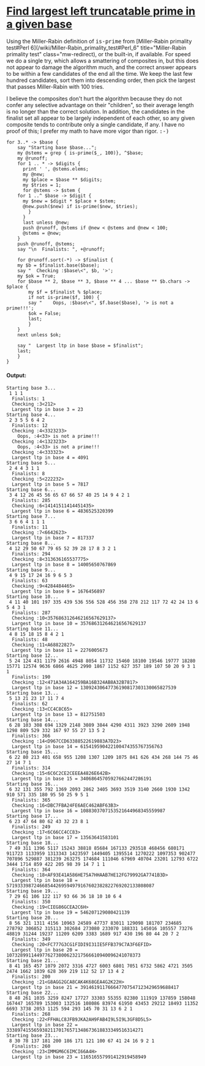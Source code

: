 [1]: http://rosettacode.org/wiki/Find_largest_left_truncatable_prime_in_a_given_base

# [Find largest left truncatable prime in a given base][1]

Using the Miller-Rabin definition of <tt>is-prime</tt> from [Miller-Rabin primality test#Perl 6](/wiki/Miller-Rabin\_primality\_test#Perl\_6" title="Miller-Rabin primality test" class="mw-redirect), or the built-in, if available. For speed we do a single try, which allows a smattering of composites in, but this does not appear to damage the algorithm much, and the correct answer appears to be within a few candidates of the end all the time. We keep the last few hundred candidates, sort them into descending order, then pick the largest that passes Miller-Rabin with 100 tries.



I believe the composites don't hurt the algorithm because they do not confer any selective advantage on their "children", so their average length is no longer than the correct solution. In addition, the candidates in the finalist set all appear to be largely independent of each other, so any given composite tends to contribute only a single candidate, if any. I have no proof of this; I prefer my math to have more vigor than rigor. <tt>:-)</tt>

```perl6
for 3..* -> $base {
    say "Starting base $base...";
    my @stems = grep { is-prime($_, 100)}, ^$base;
    my @runoff;
    for 1 .. * -> $digits {
      print ' ', @stems.elems;
      my @new;
      my $place = $base ** $digits;
      my $tries = 1;
      for @stems -> $stem {
	for 1 ..^ $base -> $digit {
	  my $new = $digit * $place + $stem;
	  @new.push($new) if is-prime($new, $tries);
        }
      }
      last unless @new;
      push @runoff, @stems if @new < @stems and @new < 100;
      @stems = @new;
    }
    push @runoff, @stems;
    say "\n  Finalists: ", +@runoff;
 
    for @runoff.sort(-*) -> $finalist {
	my $b = $finalist.base($base);
	say "  Checking :$base\<", $b, '>';
	my $ok = True;
	for $base ** 2, $base ** 3, $base ** 4 ... $base ** $b.chars -> $place {
	    my $f = $finalist % $place;
	    if not is-prime($f, 100) {
		say "    Oops, :$base\<", $f.base($base), '> is not a prime!!!';
		$ok = False;
		last;
	    }
	}
	next unless $ok;
 
	say "  Largest ltp in base $base = $finalist";
	last;
    }
}
```

#### Output:
```
Starting base 3...
 1 1 1
  Finalists: 1
  Checking :3<212>
  Largest ltp in base 3 = 23
Starting base 4...
 2 3 5 5 6 4 2
  Finalists: 12
  Checking :4<3323233>
    Oops, :4<33> is not a prime!!!
  Checking :4<1323233>
    Oops, :4<33> is not a prime!!!
  Checking :4<333323>
  Largest ltp in base 4 = 4091
Starting base 5...
 2 4 4 3 1 1
  Finalists: 8
  Checking :5<222232>
  Largest ltp in base 5 = 7817
Starting base 6...
 3 4 12 26 45 56 65 67 66 57 40 25 14 9 4 2 1
  Finalists: 285
  Checking :6<14141511414451435>
  Largest ltp in base 6 = 4836525320399
Starting base 7...
 3 6 6 4 1 1 1
  Finalists: 11
  Checking :7<6642623>
  Largest ltp in base 7 = 817337
Starting base 8...
 4 12 29 50 67 79 65 52 39 28 17 8 3 2 1
  Finalists: 294
  Checking :8<313636165537775>
  Largest ltp in base 8 = 14005650767869
Starting base 9...
 4 9 15 17 24 16 9 6 5 3
  Finalists: 63
  Checking :9<4284484465>
  Largest ltp in base 9 = 1676456897
Starting base 10...
 4 11 40 101 197 335 439 536 556 528 456 358 278 212 117 72 42 24 13 6 5 4 3 1
  Finalists: 287
  Checking :10<357686312646216567629137>
  Largest ltp in base 10 = 357686312646216567629137
Starting base 11...
 4 8 15 18 15 8 4 2 1
  Finalists: 48
  Checking :11<A68822827>
  Largest ltp in base 11 = 2276005673
Starting base 12...
 5 24 124 431 1179 2616 4948 8054 11732 15460 18100 19546 19777 18280 15771 12574 9636 6866 4625 2990 1867 1152 627 357 189 107 50 20 9 3 1 1
  Finalists: 190
  Checking :12<471A34A164259BA16B324AB8A32B7817>
  Largest ltp in base 12 = 13092430647736190817303130065827539
Starting base 13...
 5 13 21 23 17 11 7 4
  Finalists: 62
  Checking :13<CC4C8C65>
  Largest ltp in base 13 = 812751503
Starting base 14...
 6 28 103 308 694 1329 2148 3089 3844 4290 4311 3923 3290 2609 1948 1298 809 529 332 167 97 55 27 13 5 2
  Finalists: 366
  Checking :14<D967CCD63388522619883A7D23>
  Largest ltp in base 14 = 615419590422100474355767356763
Starting base 15...
 6 22 80 213 401 658 955 1208 1307 1209 1075 841 626 434 268 144 75 46 27 14 7 1
  Finalists: 314
  Checking :15<6C6C2CE2CEEEA4826E642B>
  Largest ltp in base 15 = 34068645705927662447286191
Starting base 16...
 6 32 131 355 792 1369 2093 2862 3405 3693 3519 3140 2660 1930 1342 910 571 335 180 95 50 25 9 5 1
  Finalists: 365
  Checking :16<DBC7FBA24FE6AEC462ABF63B3>
  Largest ltp in base 16 = 1088303707153521644968345559987
Starting base 17...
 6 23 47 64 80 62 43 32 23 8 1
  Finalists: 249
  Checking :17<6C66CC4CC83>
  Largest ltp in base 17 = 13563641583101
Starting base 18...
 7 49 311 1396 5117 15243 38818 85684 167133 293518 468456 680171 911723 1133959 1313343 1423597 1449405 1395514 1270222 1097353 902477 707896 529887 381239 263275 174684 111046 67969 40704 23201 12793 6722 3444 1714 859 422 205 98 39 14 7 1 1
  Finalists: 364
  Checking :18<AF93E41A586HE75A7HHAAB7HE12FG79992GA7741B3D>
  Largest ltp in base 18 = 571933398724668544269594979167602382822769202133808087
Starting base 19...
 7 29 61 106 122 117 93 66 36 18 10 10 6 4
  Finalists: 350
  Checking :19<CIEG86GCEA2C6H>
  Largest ltp in base 19 = 546207129080421139
Starting base 20...
 8 56 321 1311 4156 10963 24589 47737 83011 129098 181707 234685 278792 306852 315113 302684 273080 233070 188331 145016 105557 73276 48819 31244 19237 11209 6209 3383 1689 917 430 196 80 44 20 7 2
  Finalists: 349
  Checking :20<FC777G3CG1FIDI9I31IE5FFB379C7A3F6EFID>
  Largest ltp in base 20 = 1073289911449776273800623217566610940096241078373
Starting base 21...
 8 41 165 457 1079 2072 3316 4727 6003 6801 7051 6732 5862 4721 3505 2474 1662 1039 628 369 219 112 52 17 13 4 2
  Finalists: 200
  Checking :21<G8AGG2GCA8CAK4K68GEA4G2K22H>
  Largest ltp in base 21 = 391461911766647707547123429659688417
Starting base 22...
 8 48 261 1035 3259 8247 17727 33303 55355 82380 111919 137859 158048 167447 165789 153003 132516 108086 83974 61950 43453 29212 18493 11352 6693 3738 2053 1125 594 293 145 70 31 13 6 2 1
  Finalists: 268
  Checking :22<FFHALC8JFB9JKA2AH9FAB4I9L5I9L3GF8D5L5>
  Largest ltp in base 22 = 33389741556593821170176571348673618833349516314271
Starting base 23...
 8 30 78 137 181 200 186 171 121 100 67 41 24 16 9 2 1
  Finalists: 260
  Checking :23<IMMGM6C6IMCI66A4H>
  Largest ltp in base 23 = 116516557991412919458949
```